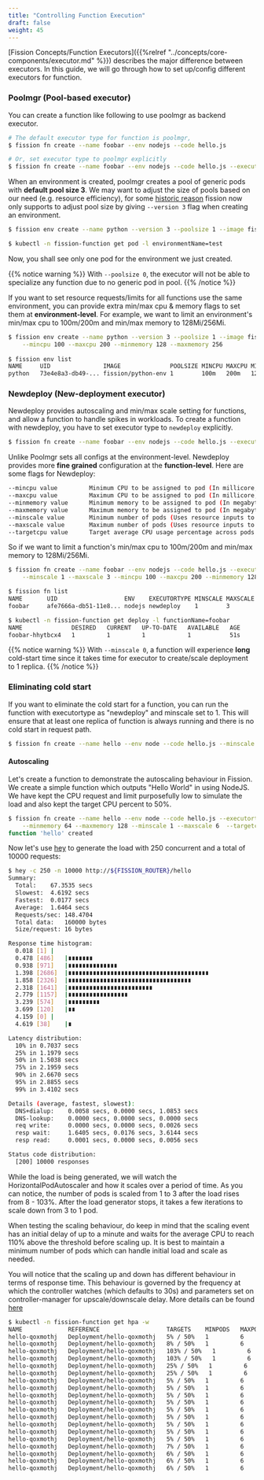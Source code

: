 ```yaml
---
title: "Controlling Function Execution"
draft: false
weight: 45
---
```


[Fission Concepts/Function Executors]({{%relref "../concepts/core-components/executor.md" %}}) describes the major difference between executors. 
In this guide, we will go through how to set up/config different executors for function.  

### Poolmgr (Pool-based executor)

You can create a function like following to use poolmgr as backend executor.

```bash
# The default executor type for function is poolmgr, 
$ fission fn create --name foobar --env nodejs --code hello.js

# Or, set executor type to poolmgr explicitly
$ fission fn create --name foobar --env nodejs --code hello.js --executortype poolmgr
```

When an environment is created, poolmgr creates a pool of generic pods with **default pool size 3**. 
We may want to adjust the size of pools based on our need (e.g. resource efficiency), for some 
[historic reason](https://github.com/fission/fission/issues/506) fission now only supports to adjust pool size 
by giving `--version 3` flag when creating an environment.

```bash
$ fission env create --name python --version 3 --poolsize 1 --image fission/python-env:0.11.0

$ kubectl -n fission-function get pod -l environmentName=test
```

Now, you shall see only one pod for the environment we just created.

{{% notice warning %}}
With `--poolsize 0`, the executor will not be able to specialize any function due to no generic pod in pool.
{{% /notice %}}

If you want to set resource requests/limits for all functions use the same environment, you can provide extra min/max cpu & memory flags to set them
at **environment-level**. For example, we want to limit an environment's min/max cpu to 100m/200m and min/max memory to 128Mi/256Mi.   

```bash
$ fission env create --name python --version 3 --poolsize 1 --image fission/python-env \
    --mincpu 100 --maxcpu 200 --minmemory 128 --maxmemory 256
    
$ fission env list
NAME     UID               IMAGE              POOLSIZE MINCPU MAXCPU MINMEMORY MAXMEMORY EXTNET GRACETIME
python   73e4e8a3-db49-... fission/python-env 1        100m   200m   128Mi     256Mi     false  360
```

### Newdeploy (New-deployment executor)

Newdeploy provides autoscaling and min/max scale setting for functions, and allow a function to handle spikes in workloads.
To create a function with newdeploy, you have to set executor type to `newdeploy` explicitly.

```bash
$ fission fn create --name foobar --env nodejs --code hello.js --executortype newdeploy
```

Unlike Poolmgr sets all configs at the environment-level. Newdeploy provides more **fine grained** configuration at the **function-level**.
Here are some flags for Newdeploy:

```bash
--mincpu value         Minimum CPU to be assigned to pod (In millicore, minimum 1)
--maxcpu value         Maximum CPU to be assigned to pod (In millicore, minimum 1)
--minmemory value      Minimum memory to be assigned to pod (In megabyte)
--maxmemory value      Maximum memory to be assigned to pod (In megabyte)
--minscale value       Minimum number of pods (Uses resource inputs to configure HPA)
--maxscale value       Maximum number of pods (Uses resource inputs to configure HPA)
--targetcpu value      Target average CPU usage percentage across pods for scaling (default: 80)
```

So if we want to limit a function's min/max cpu to 100m/200m and min/max memory to 128Mi/256Mi.

```bash
$ fission fn create --name foobar --env nodejs --code hello.js --executortype newdeploy \
    --minscale 1 --maxscale 3 --mincpu 100 --maxcpu 200 --minmemory 128 --maxmemory 256

$ fission fn list
NAME       UID                   ENV    EXECUTORTYPE MINSCALE MAXSCALE MINCPU MAXCPU MINMEMORY MAXMEMORY TARGETCPU
foobar     afe7666a-db51-11e8... nodejs newdeploy    1        3        100m   200m   128Mi     256Mi     80

$ kubectl -n fission-function get deploy -l functionName=foobar
NAME              DESIRED   CURRENT   UP-TO-DATE   AVAILABLE   AGE
foobar-hhytbcx4   1         1         1            1           51s
```

{{% notice warning %}}
With `--minscale 0`, a function will experience **long** cold-start time since it takes time for executor to create/scale deployment to 1 replica.
{{% /notice %}}

### Eliminating cold start

If you want to eliminate the cold start for a function, you can run the function with executortype as "newdeploy" and minscale set to 1. This will ensure that at least one replica of function is always running and there is no cold start in request path.

```bash
$ fission fn create --name hello --env node --code hello.js --minscale 1 --executortype newdeploy
```

#### Autoscaling

Let's create a function to demonstrate the autoscaling behaviour in Fission. We create a simple function which outputs "Hello World" in using NodeJS. We have kept the CPU request and limit purposefully low to simulate the load and also kept the target CPU percent to 50%. 

```bash
$ fission fn create --name hello --env node --code hello.js --executortype newdeploy \
    --minmemory 64 --maxmemory 128 --minscale 1 --maxscale 6  --targetcpu 50
function 'hello' created
```

Now let's use [hey](https://github.com/rakyll/hey) to generate the load with 250 concurrent and a total of 10000 requests:

```bash
$ hey -c 250 -n 10000 http://${FISSION_ROUTER}/hello
Summary:
  Total:	67.3535 secs
  Slowest:	4.6192 secs
  Fastest:	0.0177 secs
  Average:	1.6464 secs
  Requests/sec:	148.4704
  Total data:	160000 bytes
  Size/request:	16 bytes

Response time histogram:
  0.018 [1]	|
  0.478 [486]	|∎∎∎∎∎∎∎
  0.938 [971]	|∎∎∎∎∎∎∎∎∎∎∎∎∎∎
  1.398 [2686]	|∎∎∎∎∎∎∎∎∎∎∎∎∎∎∎∎∎∎∎∎∎∎∎∎∎∎∎∎∎∎∎∎∎∎∎∎∎∎∎∎
  1.858 [2326]	|∎∎∎∎∎∎∎∎∎∎∎∎∎∎∎∎∎∎∎∎∎∎∎∎∎∎∎∎∎∎∎∎∎∎∎
  2.318 [1641]	|∎∎∎∎∎∎∎∎∎∎∎∎∎∎∎∎∎∎∎∎∎∎∎∎
  2.779 [1157]	|∎∎∎∎∎∎∎∎∎∎∎∎∎∎∎∎∎
  3.239 [574]	|∎∎∎∎∎∎∎∎∎
  3.699 [120]	|∎∎
  4.159 [0]	|
  4.619 [38]	|∎

Latency distribution:
  10% in 0.7037 secs
  25% in 1.1979 secs
  50% in 1.5038 secs
  75% in 2.1959 secs
  90% in 2.6670 secs
  95% in 2.8855 secs
  99% in 3.4102 secs

Details (average, fastest, slowest):
  DNS+dialup:	 0.0058 secs, 0.0000 secs, 1.0853 secs
  DNS-lookup:	 0.0000 secs, 0.0000 secs, 0.0000 secs
  req write:	 0.0000 secs, 0.0000 secs, 0.0026 secs
  resp wait:	 1.6405 secs, 0.0176 secs, 3.6144 secs
  resp read:	 0.0001 secs, 0.0000 secs, 0.0056 secs

Status code distribution:
  [200]	10000 responses

```
While the load is being generated, we will watch the HorizontalPodAutoscaler and how it scales over a period of time. As you can notice, the number of pods is scaled from 1 to 3 after the load rises from 8 - 103%. After the load generator stops, it takes a few iterations to scale down from 3 to 1 pod.

When testing the scaling behaviour, do keep in mind that the scaling event has an initial delay of up to a minute and waits for the average CPU to reach 110% above the threshold before scaling up. It is best to maintain a minimum number of pods which can handle initial load and scale as needed.

You will notice that the scaling up and down has different behaviour in terms of response time. This behaviour is governed by the frequency at which the controller watches (which defaults to 30s) and parameters set on controller-manager for upscale/downscale delay. More details can be found [here](https://kubernetes.io/docs/tasks/run-application/horizontal-pod-autoscale/#support-for-cooldowndelay)

```bash
$ kubectl -n fission-function get hpa -w
NAME             REFERENCE                   TARGETS    MINPODS   MAXPODS   REPLICAS   AGE
hello-qoxmothj   Deployment/hello-qoxmothj   5% / 50%   1         6         1          3m
hello-qoxmothj   Deployment/hello-qoxmothj   8% / 50%   1         6         1         3m
hello-qoxmothj   Deployment/hello-qoxmothj   103% / 50%   1         6         1         4m
hello-qoxmothj   Deployment/hello-qoxmothj   103% / 50%   1         6         3         5m
hello-qoxmothj   Deployment/hello-qoxmothj   25% / 50%   1         6         3         5m
hello-qoxmothj   Deployment/hello-qoxmothj   25% / 50%   1         6         3         6m
hello-qoxmothj   Deployment/hello-qoxmothj   5% / 50%   1         6         3         6m
hello-qoxmothj   Deployment/hello-qoxmothj   5% / 50%   1         6         3         7m
hello-qoxmothj   Deployment/hello-qoxmothj   5% / 50%   1         6         3         7m
hello-qoxmothj   Deployment/hello-qoxmothj   5% / 50%   1         6         3         8m
hello-qoxmothj   Deployment/hello-qoxmothj   5% / 50%   1         6         3         8m
hello-qoxmothj   Deployment/hello-qoxmothj   5% / 50%   1         6         3         9m
hello-qoxmothj   Deployment/hello-qoxmothj   5% / 50%   1         6         3         9m
hello-qoxmothj   Deployment/hello-qoxmothj   5% / 50%   1         6         3         10m
hello-qoxmothj   Deployment/hello-qoxmothj   5% / 50%   1         6         3         10m
hello-qoxmothj   Deployment/hello-qoxmothj   7% / 50%   1         6         1         11m
hello-qoxmothj   Deployment/hello-qoxmothj   6% / 50%   1         6         1         11m
hello-qoxmothj   Deployment/hello-qoxmothj   6% / 50%   1         6         1         12m
hello-qoxmothj   Deployment/hello-qoxmothj   6% / 50%   1         6         1         12m
```
